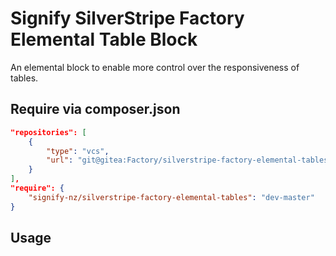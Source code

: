 # Signify SilverStripe Factory Elemental Table Block
An elemental block to enable more control over the responsiveness of tables.

## Require via composer.json
```json
"repositories": [
    {
        "type": "vcs",
        "url": "git@gitea:Factory/silverstripe-factory-elemental-tables.git"
    }
],
"require": {
    "signify-nz/silverstripe-factory-elemental-tables": "dev-master"
}
```

## Usage
